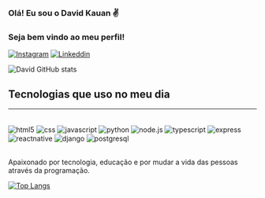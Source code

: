 ### Olá! Eu sou o David Kauan ✌️
### Seja bem vindo ao meu perfil!

[![Instagram](https://img.shields.io/badge/Instagram-E4405F?style=for-the-badge&logo=instagram&logoColor=white)](https://www.instagram.com/david.kauan_00/)
[![Linkeddin](https://img.shields.io/badge/LinkedIn-0077B5?style=for-the-badge&logo=linkedin&logoColor=white)](https://www.linkedin.com/in/david-kauan/)

![David GitHub stats](https://github-readme-stats.vercel.app/api?username=DavidKauan04&show_icons=true&theme=radical)

## Tecnologias que uso no meu dia
<hr/>
<div style="display: inline_block"><br/>
  <img align="center" alt="html5" src="https://img.shields.io/badge/HTML5-E34F26?style=for-the-badge&logo=html5&logoColor=white">
  <img align="center" alt="css" src="https://img.shields.io/badge/CSS3-1572B6?style=for-the-badge&logo=css3&logoColor=white/">
  <img align="center" alt="javascript" src="https://img.shields.io/badge/JavaScript-F7DF1E?style=for-the-badge&logo=javascript&logoColor=black">
  <img align="center" alt="python" src="https://img.shields.io/badge/Python-14354C?style=for-the-badge&logo=python&logoColor=white">
  <img align="center" alt="node.js" src="https://img.shields.io/badge/Node.js-43853D?style=for-the-badge&logo=node.js&logoColor=white">
  <img align="center" alt="typescript" src="https://img.shields.io/badge/TypeScript-007ACC?style=for-the-badge&logo=typescript&logoColor=white">
  <img align="center" alt="express" src="https://img.shields.io/badge/Express.js-404D59?style=for-the-badge">
  <img align="center" alt="reactnative" src="https://img.shields.io/badge/React_Native-20232A?style=for-the-badge&logo=react&logoColor=61DAFB">
  <img align="center" alt="django" src="https://img.shields.io/badge/Django-092E20?style=for-the-badge&logo=django&logoColor=white">
  <img align="center" alt="postgresql" src="https://img.shields.io/badge/PostgreSQL-316192?style=for-the-badge&logo=postgresql&logoColor=white">
</div><br/>

Apaixonado por tecnologia, educação e por mudar a vida das pessoas através da programação.

[![Top Langs](https://github-readme-stats.vercel.app/api/top-langs/?username=DavidKauan04&layout=radical)](https://github.com/DavidKauan04/github-readme-stats)
